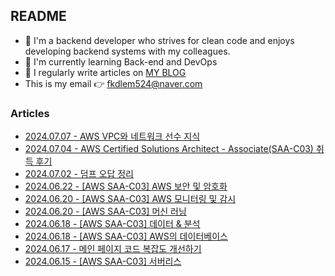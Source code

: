 
## README

- 🚀 I'm a backend developer who strives for clean code and enjoys developing backend systems with my colleagues.
- 🌱 I'm currently learning Back-end and DevOps
- 📝 I regularly write articles on [MY BLOG](https://velog.io/@jaymin_e/posts/)
- This is my email 👉  fkdlem524@naver.com

### Articles

- [2024.07.07 - AWS VPC와 네트워크 선수 지식](https://velog.io/@jaymin_e/AWS-VPC%EC%99%80-%EB%84%A4%ED%8A%B8%EC%9B%8C%ED%81%AC-%EC%84%A0%EC%88%98-%EC%A7%80%EC%8B%9D) <br/>
- [2024.07.04 - AWS Certified Solutions Architect - Associate(SAA-C03) 취득 후기](https://velog.io/@jaymin_e/AWS-Certified-Solutions-Architect-AssociateSAA-C03-%EC%B7%A8%EB%93%9D-%ED%9B%84%EA%B8%B0) <br/>
- [2024.07.02 - 덤프 오답 정리](https://velog.io/@jaymin_e/%EB%8D%A4%ED%94%84-%EC%98%A4%EB%8B%B5-%EC%A0%95%EB%A6%AC) <br/>
- [2024.06.22 - [AWS SAA-C03] AWS 보안 및 암호화](https://velog.io/@jaymin_e/AWS-SAA-C03-AWS-%EB%B3%B4%EC%95%88-%EB%B0%8F-%EC%95%94%ED%98%B8%ED%99%94) <br/>
- [2024.06.20 - [AWS SAA-C03] AWS 모니터링 및 감시](https://velog.io/@jaymin_e/AWS-SAA-C03-AWS-%EB%AA%A8%EB%8B%88%ED%84%B0%EB%A7%81-%EB%B0%8F-%EA%B0%90%EC%8B%9C) <br/>
- [2024.06.20 - [AWS SAA-C03] 머신 러닝](https://velog.io/@jaymin_e/AWS-SAA-C03-%EB%A8%B8%EC%8B%A0-%EB%9F%AC%EB%8B%9D) <br/>
- [2024.06.18 - [AWS SAA-C03] 데이터 & 분석](https://velog.io/@jaymin_e/AWS-SAA-C03-%EB%8D%B0%EC%9D%B4%ED%84%B0-%EB%B6%84%EC%84%9D) <br/>
- [2024.06.18 - [AWS SAA-C03] AWS의 데이터베이스](https://velog.io/@jaymin_e/AWS-SAA-C03-AWS%EC%9D%98-%EB%8D%B0%EC%9D%B4%ED%84%B0%EB%B2%A0%EC%9D%B4%EC%8A%A4) <br/>
- [2024.06.17 - 메인 페이지 코드 복잡도 개선하기](https://velog.io/@jaymin_e/%EB%A9%94%EC%9D%B8-%ED%8E%98%EC%9D%B4%EC%A7%80-%EC%BD%94%EB%93%9C-%EB%B3%B5%EC%9E%A1%EB%8F%84-%EA%B0%9C%EC%84%A0%ED%95%98%EA%B8%B0) <br/>
- [2024.06.15 - [AWS SAA-C03] 서버리스](https://velog.io/@jaymin_e/AWS-SAA-C03-%EC%84%9C%EB%B2%84%EB%A6%AC%EC%8A%A4) <br/>
